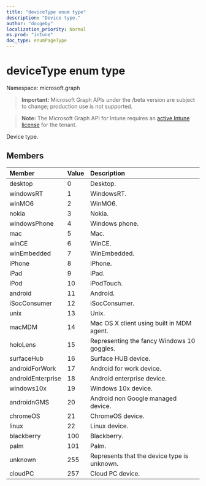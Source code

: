 ```yaml
---
title: "deviceType enum type"
description: "Device type."
author: "dougeby"
localization_priority: Normal
ms.prod: "intune"
doc_type: enumPageType
---
```


# deviceType enum type

Namespace: microsoft.graph

> **Important:** Microsoft Graph APIs under the /beta version are subject to change; production use is not supported.

> **Note:** The Microsoft Graph API for Intune requires an [active Intune license](https://go.microsoft.com/fwlink/?linkid=839381) for the tenant.

Device type.

## Members
|Member|Value|Description|
|:---|:---|:---|
|desktop|0|Desktop.|
|windowsRT|1|WindowsRT.|
|winMO6|2|WinMO6.|
|nokia|3|Nokia.|
|windowsPhone|4|Windows phone.|
|mac|5|Mac.|
|winCE|6|WinCE.|
|winEmbedded|7|WinEmbedded.|
|iPhone|8|iPhone.|
|iPad|9|iPad.|
|iPod|10|iPodTouch.|
|android|11|Android.|
|iSocConsumer|12|iSocConsumer.|
|unix|13|Unix.|
|macMDM|14|Mac OS X client using built in MDM agent.|
|holoLens|15|Representing the fancy Windows 10 goggles.|
|surfaceHub|16|Surface HUB device.|
|androidForWork|17|Android for work device.|
|androidEnterprise|18|Android enterprise device.|
|windows10x|19|Windows 10x device.|
|androidnGMS|20|Android non Google managed device.|
|chromeOS|21|ChromeOS device.|
|linux|22|Linux device.|
|blackberry|100|Blackberry.|
|palm|101|Palm.|
|unknown|255|Represents that the device type is unknown.|
|cloudPC|257|Cloud PC device.|





